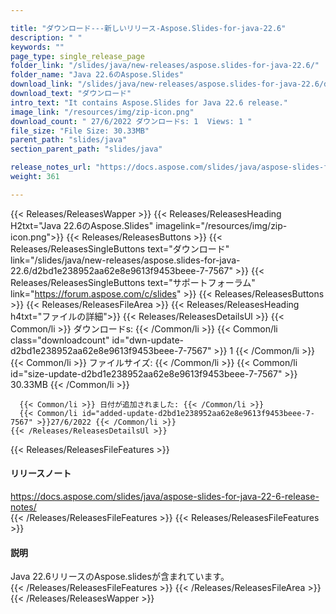 ```yaml
---

title: "ダウンロード---新しいリリース-Aspose.Slides-for-java-22.6"
description: " "
keywords: ""
page_type: single_release_page
folder_link: "/slides/java/new-releases/aspose.slides-for-java-22.6/"
folder_name: "Java 22.6のAspose.Slides"
download_link: "/slides/java/new-releases/aspose.slides-for-java-22.6/d2bd1e238952aa62e8e9613f9453beee-7-7567"
download_text: "ダウンロード"
intro_text: "It contains Aspose.Slides for Java 22.6 release."
image_link: "/resources/img/zip-icon.png"
download_count: " 27/6/2022 ダウンロードs: 1  Views: 1 "
file_size: "File Size: 30.33MB"
parent_path: "slides/java"
section_parent_path: "slides/java"

release_notes_url: "https://docs.aspose.com/slides/java/aspose-slides-for-java-22-6-release-notes/"
weight: 361

---
```


{{< Releases/ReleasesWapper >}}
  {{< Releases/ReleasesHeading H2txt="Java 22.6のAspose.Slides" imagelink="/resources/img/zip-icon.png">}}
  {{< Releases/ReleasesButtons >}}
    {{< Releases/ReleasesSingleButtons text="ダウンロード" link="/slides/java/new-releases/aspose.slides-for-java-22.6/d2bd1e238952aa62e8e9613f9453beee-7-7567" >}}
    {{< Releases/ReleasesSingleButtons text="サポートフォーラム" link="https://forum.aspose.com/c/slides" >}}
  {{< Releases/ReleasesButtons >}}
  {{< Releases/ReleasesFileArea >}}
    {{< Releases/ReleasesHeading h4txt="ファイルの詳細">}}
    {{< Releases/ReleasesDetailsUl >}}
      {{< Common/li >}} ダウンロードs: {{< /Common/li >}}
      {{< Common/li class="downloadcount" id="dwn-update-d2bd1e238952aa62e8e9613f9453beee-7-7567" >}} 1 {{< /Common/li >}}
      {{< Common/li >}} ファイルサイズ: {{< /Common/li >}}
      {{< Common/li id="size-update-d2bd1e238952aa62e8e9613f9453beee-7-7567" >}} 30.33MB {{< /Common/li >}}

      {{< Common/li >}} 日付が追加されました: {{< /Common/li >}}
      {{< Common/li id="added-update-d2bd1e238952aa62e8e9613f9453beee-7-7567" >}}27/6/2022 {{< /Common/li >}}
    {{< /Releases/ReleasesDetailsUl >}}

  {{< Releases/ReleasesFileFeatures >}}
      <h4>リリースノート</h4><div><a href='https://docs.aspose.com/slides/java/aspose-slides-for-java-22-6-release-notes/'>https://docs.aspose.com/slides/java/aspose-slides-for-java-22-6-release-notes/</a></div>
  {{< /Releases/ReleasesFileFeatures >}}
  {{< Releases/ReleasesFileFeatures >}}
      <h4>説明</h4><div class="HTMLDescription">Java 22.6リリースのAspose.slidesが含まれています。</div>
  {{< /Releases/ReleasesFileFeatures >}}
 {{< /Releases/ReleasesFileArea >}}
{{< /Releases/ReleasesWapper >}}


